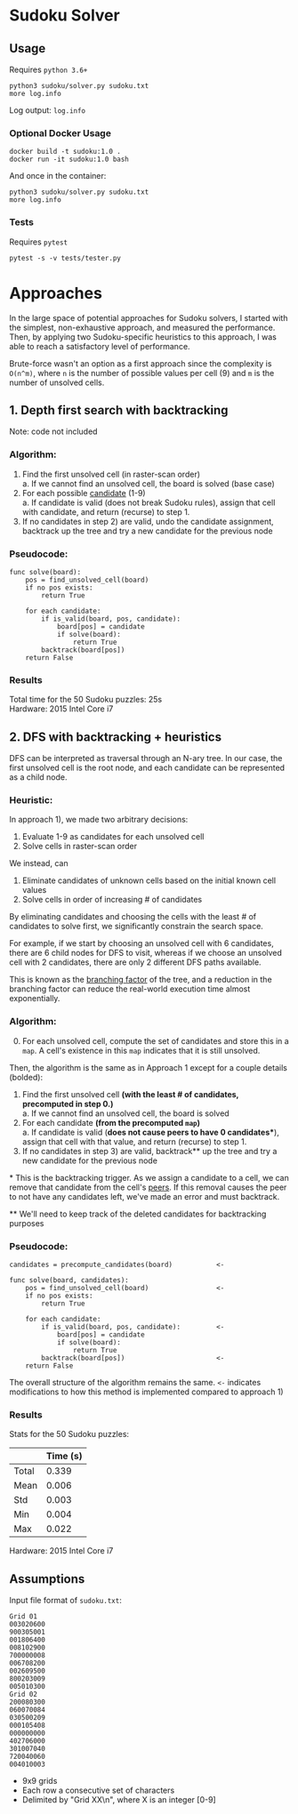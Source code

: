 # Sudoku Solver

## Usage

Requires `python 3.6+`

```
python3 sudoku/solver.py sudoku.txt
more log.info
```
Log output: `log.info`

### **Optional Docker Usage**
```
docker build -t sudoku:1.0 .
docker run -it sudoku:1.0 bash
```
And once in the container:
```
python3 sudoku/solver.py sudoku.txt
more log.info
```

### **Tests**
Requires `pytest`
```
pytest -s -v tests/tester.py
```

# Approaches

In the large space of potential approaches for Sudoku solvers, I started with the simplest, non-exhaustive approach, and measured the performance. Then, by applying two Sudoku-specific heuristics to this approach, I was able to reach a satisfactory level of performance.

Brute-force wasn't an option as a first approach since the complexity is `O(n^m)`, where `n` is the number of possible values per cell (9) and `m` is the number of unsolved cells.

## 1. Depth first search with backtracking

Note: code not included

### **Algorithm:**
1. Find the first unsolved cell (in raster-scan order)  
    a. If we cannot find an unsolved cell, the board is solved (base case)
2. For each possible [candidate](http://sudopedia.enjoysudoku.com/Candidate.html) (1-9)  
    a. If candidate is valid (does not break Sudoku rules), assign that cell with candidate, and return (recurse) to step 1.  
3. If no candidates in step 2) are valid, undo the candidate assignment, backtrack up the tree and try a new candidate for the previous node

### **Pseudocode:**
```
func solve(board):
    pos = find_unsolved_cell(board)
    if no pos exists:
        return True
    
    for each candidate:
        if is_valid(board, pos, candidate):
            board[pos] = candidate
            if solve(board):
                return True
        backtrack(board[pos])
    return False
```

### **Results**  
Total time for the 50 Sudoku puzzles: 25s  
Hardware: 2015 Intel Core i7

## 2. DFS with backtracking + heuristics

DFS can be interpreted as traversal through an N-ary tree. In our case, the first unsolved cell is the root node, and each candidate can be represented as a child node. 

### **Heuristic:**

In approach 1), we made two arbitrary decisions:  

1) Evaluate 1-9 as candidates for each unsolved cell
2) Solve cells in raster-scan order

We instead, can

1) Eliminate candidates of unknown cells based on the initial known cell values
2) Solve cells in order of increasing # of candidates

By eliminating candidates and choosing the cells with the least # of candidates to solve first, we significantly constrain the search space. 

For example, if we start by choosing an unsolved cell with 6 candidates, there are 6 child nodes for DFS to visit, whereas if we choose an unsolved cell with 2 candidates, there are only 2 different DFS paths available. 

This is known as the [branching factor](https://en.wikipedia.org/wiki/Branching_factor) of the tree, and a reduction in the branching factor can reduce the real-world execution time almost exponentially.

### **Algorithm:**

0. For each unsolved cell, compute the set of candidates and store this in a `map`. A cell's existence in this `map` indicates that it is still unsolved.

Then, the algorithm is the same as in Approach 1 except for a couple details (bolded):

1. Find the first unsolved cell __(with the least # of candidates, precomputed in step 0.)__  
    a. If we cannot find an unsolved cell, the board is solved
2. For each candidate __(from the precomputed `map`)__  
    a. If candidate is valid (__does not cause peers to have 0 candidates\*__), assign that cell with that value, and return (recurse) to step 1.  
3. If no candidates in step 3) are valid, backtrack\** up the tree and try a new candidate for the previous node 

\* This is the backtracking trigger. As we assign a candidate to a cell, we can remove that candidate from the cell's [peers](http://sudopedia.enjoysudoku.com/Peer.html). If this removal causes the peer to not have any candidates left, we've made an error and must backtrack.


\** We'll need to keep track of the deleted candidates for backtracking purposes

### **Pseudocode:**
```
candidates = precompute_candidates(board)           <-

func solve(board, candidates):
    pos = find_unsolved_cell(board)                 <-
    if no pos exists:
        return True
    
    for each candidate:
        if is_valid(board, pos, candidate):         <-
            board[pos] = candidate
            if solve(board):
                return True
        backtrack(board[pos])                       <-
    return False        
```

The overall structure of the algorithm remains the same. `<-` indicates modifications to how this method is implemented compared to approach 1)


### **Results**

Stats for the 50 Sudoku puzzles:   

|   | Time (s)|
|---|---|
|Total   | 0.339|
|Mean   | 0.006|
|Std   | 0.003|
|Min   | 0.004|
|Max   | 0.022|

Hardware: 2015 Intel Core i7

## **Assumptions**
Input file format of `sudoku.txt`:
```
Grid 01
003020600
900305001
001806400
008102900
700000008
006708200
002609500
800203009
005010300
Grid 02
200080300
060070084
030500209
000105408
000000000
402706000
301007040
720040060
004010003
```
* 9x9 grids
* Each row a consecutive set of characters
* Delimited by "Grid XX\n", where X is an integer [0-9]





